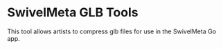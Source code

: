 # SwivelMeta GLB Tools

This tool allows artists to compress glb files for use in the SwivelMeta Go app.